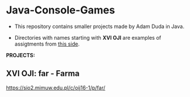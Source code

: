 # Java-Console-Games

* This repository contains smaller projects made by Adam Duda in Java.

* Directories with names starting with **XVI OJI** are examples of assigtments from [this side](https://sio2.mimuw.edu.pl/c/oij16-1).


**PROJECTS:**
## XVI OJI: far - Farma
https://sio2.mimuw.edu.pl/c/oij16-1/p/far/

